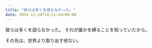 ```yaml
---
title: "彼らは多くを語らなかった。"
date: 2024-12-20T14:21:54+09:00
---
```

彼らは多くを語らなかった。
それが誰かを縛ることを知っていたから。

その先は、世界より取り出す他ない。
